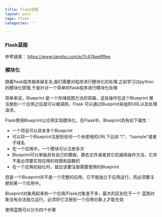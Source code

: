 ```yaml
---
title: Flask蓝图
layout: post
tags: Flask
categories: ''

---
```


### Flask蓝图

参考链接： https://www.jianshu.com/p/7c474ee9ffee

### 模块化

随着flask程序越来越复杂,我们需要对程序进行模块化的处理,之前学习过python的模块化管理,于是针对一个简单的flask程序进行模块化处理

简单来说，Blueprint 是一个存储视图方法的容器，这些操作在这个Blueprint 被注册到一个应用之后就可以被调用，Flask 可以通过Blueprint来组织URL以及处理请求。

Flask使用Blueprint让应用实现模块化，在Flask中，Blueprint具有如下属性：

- 一个项目可以具有多个Blueprint
- 可以将一个Blueprint注册到任何一个未使用的URL下比如 “/”、“/sample”或者子域名
- 在一个应用中，一个模块可以注册多次
- Blueprint可以单独具有自己的模板、静态文件或者其它的通用操作方法，它并不是必须要实现应用的视图和函数的
- 在一个应用初始化时，就应该要注册需要使用的Blueprint

但是一个Blueprint并不是一个完整的应用，它不能独立于应用运行，而必须要注册到某一个应用中。

Blueprint对象用起来和一个应用/Flask对象差不多，最大的区别在于一个 蓝图对象没有办法独立运行，必须将它注册到一个应用对象上才能生效

使用蓝图可以分为四个步骤